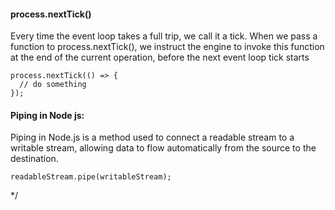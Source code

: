 #### process.nextTick()

Every time the event loop takes a full trip, we call it a tick.
When we pass a function to process.nextTick(), we instruct the engine to invoke this function at the end of the current operation, before the next event loop tick starts

```
process.nextTick(() => {
  // do something
});
```

#### Piping in Node js:

Piping in Node.js is a method used to connect a readable stream to a writable stream, allowing data to flow automatically from the source to the destination.

```
readableStream.pipe(writableStream);
```


*/